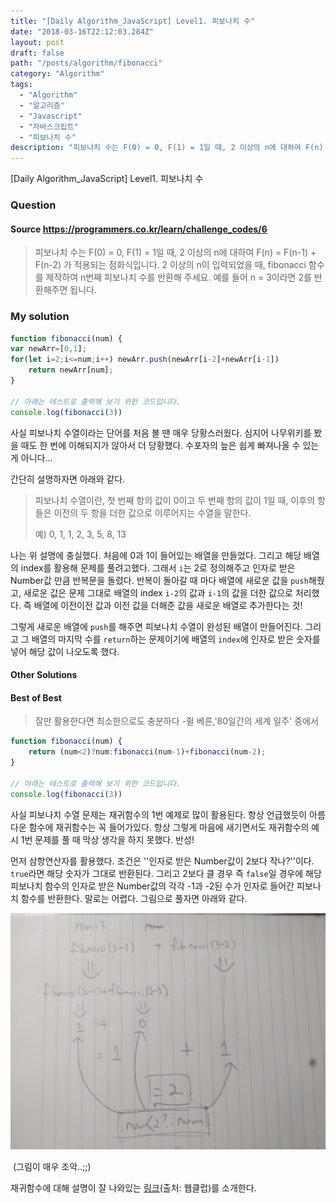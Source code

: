 ```yaml
---
title: "[Daily Algorithm_JavaScript] Level1. 피보나치 수"
date: "2018-03-16T22:12:03.284Z"
layout: post
draft: false
path: "/posts/algorithm/fibonacci"
category: "Algorithm"
tags:
  - "Algorithm"
  - "알고리즘"
  - "Javascript"
  - "자바스크립트"
  - "피보나치 수"
description: "피보나치 수는 F(0) = 0, F(1) = 1일 때, 2 이상의 n에 대하여 F(n) = F(n-1) + F(n-2) 가 적용되는 점화식입니다. 2 이상의 n이 입력되었을 때, fibonacci 함수를 제작하여 n번째 피보나치 수를 반환해 주세요."
---
```


[Daily Algorithm_JavaScript] Level1. 피보나치 수

### Question

#### Source https://programmers.co.kr/learn/challenge_codes/6

> 피보나치 수는 F(0) = 0, F(1) = 1일 때, 2 이상의 n에 대하여 F(n) = F(n-1) + F(n-2) 가 적용되는 점화식입니다. 2 이상의 n이 입력되었을 때, fibonacci 함수를 제작하여 n번째 피보나치 수를 반환해 주세요. 예를 들어 n = 3이라면 2를 반환해주면 됩니다.

### My solution

```javascript
function fibonacci(num) {
var newArr=[0,1];
for(let i=2;i<=num;i++) newArr.push(newArr[i-2]+newArr[i-1])
    return newArr[num];
}

// 아래는 테스트로 출력해 보기 위한 코드입니다.
console.log(fibonacci(3))
```

사실 피보나치 수열이라는 단어를 처음 볼 땐 매우 당황스러웠다. 심지어 나무위키를 봤을 때도 한 번에 이해되지가 않아서 더 당황했다. 수포자의 늪은 쉽게 빠져나올 수 있는게 아니다...

간단히 설명하자면 아래와 같다.

> 피보나치 수열이란, 첫 번째 항의 값이 0이고 두 번째 항의 값이 1일 때, 이후의 항들은 이전의 두 항을 더한 값으로 이루어지는 수열을 말한다.
>
> 예) 0, 1, 1, 2, 3, 5, 8, 13

나는 위 설명에 충실했다. 처음에 0과 1이 들어있는 배열을 만들었다. 그리고 해당 배열의 index를 활용해 문제를 풀려고했다. 그래서 ```i```는 2로 정의해주고 인자로 받은 Number값 만큼 반복문을 돌렸다. 반복이 돌아갈 때 마다 배열에 새로운 값을 ```push```해줬고, 새로운 값은 문제 그대로 배열의 index ```i-2```의 값과 ```i-1```의 값을 더한 값으로 처리했다. 즉 배열에 이전이전 값과 이전 값을 더해준 값을 새로운 배열로 추가한다는 것!

그렇게 새로운 배열에 ```push```를 해주면 피보나치 수열이 완성된 배열이 만들어진다. 그리고 그 배열의 마지막 수를 ```return```하는 문제이기에 배열의 ```index```에 인자로 받은 숫자를 넣어 해당 값이 나오도록 했다.

#### Other Solutions

#### Best of Best

> 잘만 활용한다면 최소한으로도 충분하다 -쥘 베른,'80일간의 세계 일주' 중에서

```javascript
function fibonacci(num) {
    return (num<2)?num:fibonacci(num-1)+fibonacci(num-2);
}

// 아래는 테스트로 출력해 보기 위한 코드입니다.
console.log(fibonacci(3))
```

사실 피보나치 수열 문제는 재귀함수의 1번 예제로 많이 활용된다. 항상 언급했듯이 아름다운 함수에 재귀함수는 꼭 들어가있다. 항상 그렇게 마음에 새기면서도 재귀함수의 예시 1번 문제를 풀 때 막상 생각을 하지 못했다. 반성!

먼저 삼항연산자를 활용했다. 조건은 ''인자로 받은 Number값이 2보다 작나?''이다. ```true```라면 해당 숫자가 그대로 반환된다. 그리고 2보다 클 경우 즉 ```false```일 경우에 해당 피보나치 함수의 인자로 받은 Number값의 각각 -1과 -2된 수가 인자로 들어간 피보나치 함수를 반환한다. 말로는 어렵다. 그림으로 풀자면 아래와 같다.

![fibonacci](./IMG_20180114_212955.jpg)

​									(그림이 매우 조악..;;)

재귀함수에 대해 설명이 잘 나와있는 [링크](http://webclub.tistory.com/72)(출처: 웹클럽)를 소개한다.





